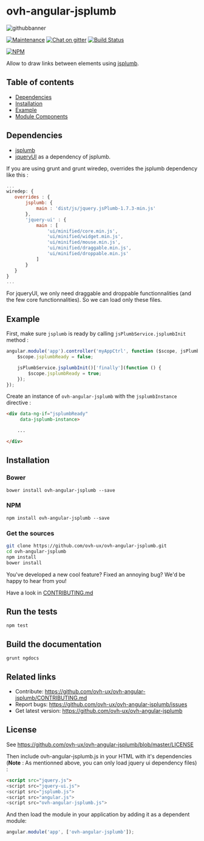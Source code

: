 
# ovh-angular-jsplumb

![githubbanner](https://user-images.githubusercontent.com/3379410/27423240-3f944bc4-5731-11e7-87bb-3ff603aff8a7.png)

[![Maintenance](https://img.shields.io/maintenance/yes/2017.svg)]() [![Chat on gitter](https://img.shields.io/gitter/room/ovh/ux.svg)](https://gitter.im/ovh/ux) [![Build Status](https://travis-ci.org/ovh-ux/ovh-angular-jsplumb.svg)](https://travis-ci.org/ovh-ux/ovh-angular-jsplumb)

[![NPM](https://nodei.co/npm/ovh-angular-jsplumb.png?downloads=true&downloadRank=true&stars=true)](https://nodei.co/npm/ovh-angular-jsplumb/)

Allow to draw links between elements using [jsplumb](https://jsplumbtoolkit.com).

## Table of contents
* [Dependencies](#dependencies)
* [Installation](#installation)
* [Example](#example)
* [Module Components](#module-components)

## Dependencies

- [jsplumb](http://jsplumb.org)
- [jqueryUI](http://jqueryui.com/) as a dependency of jsplumb.

If you are using grunt and grunt wiredep, overrides the jsplumb dependency like this :
 ```javascript
 ...
 wiredep: {
    overrides : {
        jsplumb: {
            main : 'dist/js/jquery.jsPlumb-1.7.3-min.js'
        },
        'jquery-ui' : {
            main : [
                'ui/minified/core.min.js',
                'ui/minified/widget.min.js',
                'ui/minified/mouse.min.js',
                'ui/minified/draggable.min.js',
                'ui/minified/droppable.min.js'
            ]
        }
    }
 }
 ...
 ```

For jqueryUI, we only need draggable and droppable functionnalities (and the few core functionnalities). So we can load only these files.

## Example
First, make sure `jsplumb` is ready by calling `jsPlumbService.jsplumbInit` method :
 ```javascript
 angular.module('app').controller('myAppCtrl', function ($scope, jsPlumbService) {
     $scope.jsplumbReady = false;

     jsPlumbService.jsplumbInit()['finally'](function () {
         $scope.jsplumbReady = true;
     });
 });
 ```
 Create an instance of `ovh-angular-jsplumb` with the `jsplumbInstance` directive :
 ```html
 <div data-ng-if="jsplumbReady"
      data-jsplumb-instance>

     ...

 </div>
 ```

## Installation

### Bower
```
bower install ovh-angular-jsplumb --save
```

### NPM
```
npm install ovh-angular-jsplumb --save
```

### Get the sources
```bash
git clone https://github.com/ovh-ux/ovh-angular-jsplumb.git
cd ovh-angular-jsplumb
npm install
bower install
```

You've developed a new cool feature? Fixed an annoying bug? We'd be happy
to hear from you!

Have a look in [CONTRIBUTING.md](https://github.com/ovh-ux/ovh-angular-jsplumb/blob/master/CONTRIBUTING.md)

## Run the tests

```
npm test
```

## Build the documentation

```
grunt ngdocs
```

## Related links

 * Contribute: https://github.com/ovh-ux/ovh-angular-jsplumb/CONTRIBUTING.md
 * Report bugs: https://github.com/ovh-ux/ovh-angular-jsplumb/issues
 * Get latest version: https://github.com/ovh-ux/ovh-angular-jsplumb

## License

See https://github.com/ovh-ux/ovh-angular-jsplumb/blob/master/LICENSE


Then include ovh-angular-jsplumb.js in your HTML with it's dependencies (**Note** : As mentionned above, you can only load jquery ui dependency files) :

```html
<script src="jquery.js">
<script src="jquery-ui.js">
<script src="jsplumb.js">
<script src="angular.js">
<script src="ovh-angular-jsplumb.js">
```

And then load the module in your application by adding it as a dependent module:

```javascript
angular.module('app', ['ovh-angular-jsplumb']);
```
